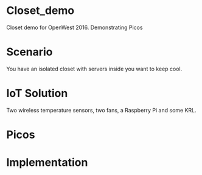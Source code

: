 # Closet_demo
Closet demo for OpenWest 2016. Demonstrating Picos
# Scenario
You have an isolated closet with servers inside you want to keep cool. 
# IoT Solution
Two wireless temperature sensors, two fans, a Raspberry Pi and some KRL.
# Picos
# Implementation 
